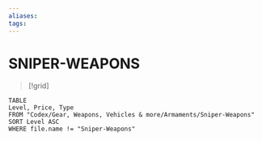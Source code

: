 ```yaml
---
aliases: 
tags: 
---
```

# SNIPER-WEAPONS
> [!grid]
> > 

``` dataview
TABLE
Level, Price, Type
FROM "Codex/Gear, Weapons, Vehicles & more/Armaments/Sniper-Weapons"
SORT Level ASC
WHERE file.name != "Sniper-Weapons"
```
